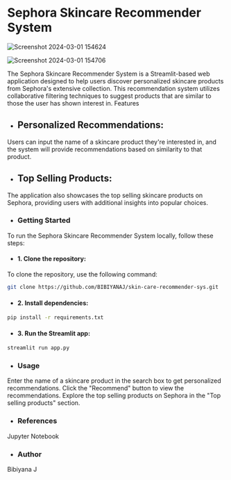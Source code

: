 # Sephora Skincare Recommender System
![Screenshot 2024-03-01 154624](https://github.com/BIBIYANAJ/skin-care-recommender-sys/assets/126191304/4a1cd22d-a230-46a9-860f-a8211372f8d3)

![Screenshot 2024-03-01 154706](https://github.com/BIBIYANAJ/skin-care-recommender-sys/assets/126191304/2cc737ad-e91d-4f03-8a34-f7bde03472b0)


The Sephora Skincare Recommender System is a Streamlit-based web application designed to help users discover personalized skincare products from Sephora's extensive collection. This recommendation system utilizes collaborative filtering techniques to suggest products that are similar to those the user has shown interest in.
Features
- ## Personalized Recommendations: 
Users can input the name of a skincare product they're interested in, and the system will provide recommendations based on similarity to that product.

- ## Top Selling Products:
The application also showcases the top selling skincare products on Sephora, providing users with additional insights into popular choices.

- ### Getting Started
To run the Sephora Skincare Recommender System locally, follow these steps:

- #### 1. Clone the repository:
To clone the repository, use the following command:
```bash
git clone https://github.com/BIBIYANAJ/skin-care-recommender-sys.git
```
- #### 2. Install dependencies:
```bash
pip install -r requirements.txt
```
- #### 3. Run the Streamlit app:
```bash
streamlit run app.py
```
- ### Usage
Enter the name of a skincare product in the search box to get personalized recommendations.
Click the "Recommend" button to view the recommendations.
Explore the top selling products on Sephora in the "Top selling products" section.

- ### References

Jupyter Notebook

- ### Author

Bibiyana J
